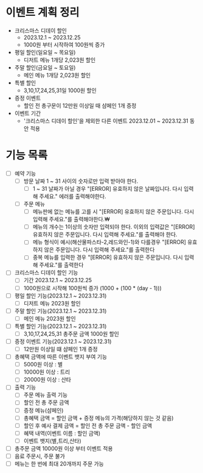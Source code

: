 # 이벤트 계획 정리
- 크리스마스 디데이 할인 
    - 2023.12.1 ~ 2023.12.25
    - 1000원 부터 시작하여 100원씩 증가
- 평일 할인(일요일 ~ 목요일)
    - 디저트 메뉴 1개당 2,023원 할인
- 주말 할인(금요일 ~ 토요일)
    - 메인 메뉴 1개당 2,023원 할인
- 특별 할인
    - 3,10,17,24,25,31일 1000원 할인
- 증정 이벤트
    - 할인 전 총구문이 12만원 이상일 때 샴페인 1개 증정
- 이벤트 기간 
    - '크리스마스 디데이 할인'을 제외한 다른 이벤트 2023.12.01 ~ 2023.12.31 동안 적용


# 기능 목록 
- [ ] 예약 기능
    - [ ] 방문 날짜 1 ~ 31 사이의 숫자로만 입력 받아야 한다.
        - [ ] 1 ~ 31 날짜가 아닐 경우 "[ERROR] 유효하지 않은 날짜입니다. 다시 입력해 주세요." 에러를 출력해야한다.
    - [ ] 주문 메뉴 
        - [ ] 메뉴판에 없는 메뉴를 고를 시  "[ERROR] 유효하지 않은 주문입니다. 다시 입력해 주세요."를 출력해야한다.₩
        - [ ] 메뉴의 개수는 1이상의 숫자만 입력되야 한다. 이외의 입력값은  "[ERROR] 유효하지 않은 주문입니다. 다시 입력해 주세요."를 출력해야 한다.
        - [ ] 메뉴 형식이 예시(해산물파스타-2,레드와인-1)와 다를경우 "[ERROR] 유효하지 않은 주문입니다. 다시 입력해 주세요."를 출력한다
        - [ ] 중복 메뉴를 입력한 경우 "[ERROR] 유효하지 않은 주문입니다. 다시 입력해 주세요."를 출력한다
- [ ] 크리스마스 디데이 할인 기능
    - [ ] 기간 2023.12.1 ~ 2023.12.25
    - [ ] 1000원으로 시작해 100원씩 증가 (1000 + (100 * (day - 1)))    
- [ ] 평일 할인 기능(2023.12.1 ~ 2023.12.31) 
    - [ ] 디저트 메뉴 2023원 할인
- [ ] 주말 할인 기능(2023.12.1 ~ 2023.12.31) 
    - [ ] 메인 메뉴 2023원 할인
- [ ] 특별 할인 기능(2023.12.1 ~ 2023.12.31)
    - [ ] 3,10,17,24,25,31 총주문 금액 1000원 할인
- [ ] 증정 이벤트 기능(2023.12.1 ~ 2023.12.31)
    - [ ] 12만원 이상일 떄 샴페인 1개 증정
- [ ] 총혜택 금액에 따른 이벤트 뱃지 부여 기능
    - [ ] 5000원 이상 : 별
    - [ ] 10000원 이상 : 트리
    - [ ] 20000원 이상 : 산타
- [ ] 출력 기능
    - [ ] 주문 메뉴 출력 기능
    - [ ] 할인 전 총 주문 금액
    - [ ] 증정 메뉴(샴페인)
    - [ ] 총혜택 금액 = 할인 금액 + 증정 메뉴의 가격(해당하지 않는 것 같음)
    - [ ] 할인 후 예사 결제 금액 = 할인 전 총 주문 금액 - 할인 금액
    - [ ] 혜택 내역(이벤트 이름 : 할인 금액)
    - [ ] 이벤트 뱃지(별,트리,산타)
- [ ] 총주문 금액 10000원 이상 부터 이벤트 적용
- [ ] 음료 주문시, 주문 불가
- [ ] 메뉴는 한 번에 최대 20개까지 주문 가능